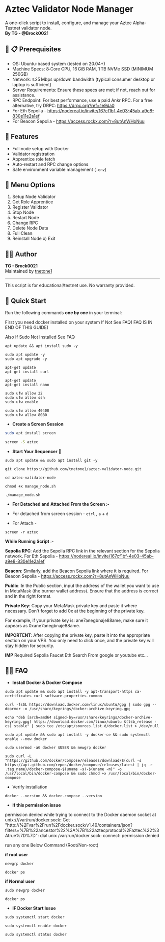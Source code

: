 # Aztec Validator Node Manager

A one-click script to install, configure, and manage your Aztec Alpha-Testnet validator node.  
**By TG - @Brock0021**

## 🔧 📋 Prerequisites
- OS: Ubuntu-based system (tested on 20.04+)
- Machine Specs: 8‑Core CPU, 16 GiB RAM, 1 TB NVMe SSD (MINIMUM 250GB)
- Network: ≥25 Mbps up/down bandwidth (typical consumer desktop or laptop is sufficient)
- Server Requirements: Ensure these specs are met; if not, reach out for assistance.
- RPC Endpoint: For best performance, use a paid Ankr RPC. For a free alternative, try DRPC: https://drpc.org?ref=1e9da0
- For Eth Sepolia - https://nodereal.io/invite/167cf1bf-4e03-45ab-a9e8-830e11e2a1ef
- For Beacon Sepolia - https://access.rockx.com?r=8utAnWHoNuu

## 🔧 Features

- Full node setup with Docker
- Validator registration
- Apprentice role fetch
- Auto-restart and RPC change options
- Safe environment variable management (`.env`)


📜 Menu Options
---------------

1) Setup Node Validator
2) Get Role Apprentice
3) Register Validator
4) Stop Node
5) Restart Node
6) Change RPC
7) Delete Node Data
8) Full Clean
9) Reinstall Node
x) Exit

👨‍💻 Author
------------

**TG - Brock0021**  
Maintained by [tnetone1](https://github.com/tnetone1)

* * *

This script is for educational/testnet use. No warranty provided.


## 🚀 Quick Start

Run the following commands **one by one** in your terminal:

First you need docker installed on your system If Not See FAQ( FAQ IS IN END OF THIS GUIDE)

Also If Sudo Not Installed See FAQ



```
apt update && apt install sudo -y
```
```
sudo apt update -y
sudo apt upgrade -y
```
```
apt-get update
apt-get install curl

apt-get update
apt-get install nano
```
```
sudo ufw allow 22
sudo ufw allow ssh
sudo ufw enable
```
```
sudo ufw allow 40400
sudo ufw allow 8080
```

- **Create a Screen Session**
```bash
sudo apt install screen

screen -S aztec
```
- **Start Your Sequencer 🍥**
```
sudo apt update && sudo apt install git -y

git clone https://github.com/tnetone1/aztec-validator-node.git

cd aztec-validator-node

chmod +x manage_node.sh

./manage_node.sh
```

- **For Detached and Attached From the Screen :-**

- For detached from screen session - ```ctrl``` , ```a``` + ```d```

- For Attach -
```
screen -r aztec
```
**While Running Script** :-


**Sepolia RPC**: Add the Sepolia RPC link in the relevant section for the Sepolia network.
For Eth Sepolia - https://nodereal.io/invite/167cf1bf-4e03-45ab-a9e8-830e11e2a1ef

**Beacon**: Similarly, add the Beacon Sepolia link where it is required.
For Beacon Sepolia - https://access.rockx.com?r=8utAnWHoNuu

**Public**: In the Public section, input the address of the wallet you want to use in MetaMask (the burner wallet address). Ensure that the address is correct and in the right format.

**Private Key**: Copy your MetaMask private key and paste it where necessary. Don't forget to add 0x at the beginning of the private key.

For example, if your private key is: ane7anegbnaje88ame, make sure it appears as 0xane7anegbnaje88ame.

**IMPORTENT**: After copying the private key, paste it into the appropriate section on your VPS. You only need to click once, and the private key will stay hidden for security.

**IMP** Required Sepolia Faucet Eth Search From google or youtube etc...



👨‍💻 FAQ
------------

- **Install Docker & Docker Compose**

```
sudo apt update && sudo apt install -y apt-transport-https ca-certificates curl software-properties-common
```
```
curl -fsSL https://download.docker.com/linux/ubuntu/gpg | sudo gpg --dearmor -o /usr/share/keyrings/docker-archive-keyring.gpg
```
```
echo "deb [arch=amd64 signed-by=/usr/share/keyrings/docker-archive-keyring.gpg] https://download.docker.com/linux/ubuntu $(lsb_release -cs) stable" | sudo tee /etc/apt/sources.list.d/docker.list > /dev/null
```
```
sudo apt update && sudo apt install -y docker-ce && sudo systemctl enable --now docker
```
```
sudo usermod -aG docker $USER && newgrp docker
```
```
sudo curl -L "https://github.com/docker/compose/releases/download/$(curl -s https://api.github.com/repos/docker/compose/releases/latest | jq -r .tag_name)/docker-compose-$(uname -s)-$(uname -m)" -o /usr/local/bin/docker-compose && sudo chmod +x /usr/local/bin/docker-compose
```
- Verify installation
```
docker --version && docker-compose --version
```

- **if this permission issue**

permission denied while trying to connect to the Docker daemon socket at unix:///var/run/docker.sock: Get "http://%2Fvar%2Frun%2Fdocker.sock/v1.49/containers/json?filters=%7B%22ancestor%22%3A%7B%22aztecprotocol%2Faztec%22%3Atrue%7D%7D": dial unix /var/run/docker.sock: connect: permission denied

run any one Below Command (Root/Non-root)

**if root user**
```
newgrp docker
```
```
docker ps
```

**if Normal user**
```
sudo newgrp docker
```
```
docker ps
```

- **IF Docker Start Issue**
```
sudo systemctl start docker

sudo systemctl enable docker

sudo systemctl status docker

```
